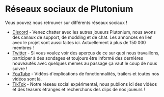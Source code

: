 # Réseaux sociaux de Plutonium

Vous pouvez nous retrouver sur différents réseaux sociaux ! 

* [Discord](https://discord.gg/plutonium) - Venez chatter avec les autres joueurs Plutonium, nous avons des canaux de support, de modding et de chat. Les annonces en lien avec le projet sont aussi faites ici. Actuellement à plus de 150 000 membres !
* [Twitter](https://twitter.com/PlutoniumMod) - Si vous voulez voir des aperçus de ce sur quoi nous travaillons, participer à des sondages et toujours être informé des dernières nouveautés avec quelques memes au passage ça vaut le coup de nous suivre !
* [YouTube](https://youtube.com/PlutoniumProject) - Vidéos d'explications de fonctionnalités, trailers et toutes nos vidéos sont là.
* [TikTok](https://tiktok.com/@plutonium.pw) - Notre réseau social expérimental, nous publions ici des vidéos et des teasers étranges et recherchons des clips de nos joueurs !